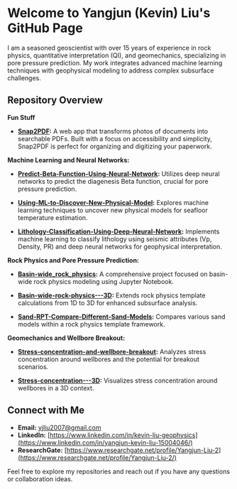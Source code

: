 # Welcome to Yangjun (Kevin) Liu's GitHub Page

I am a seasoned geoscientist with over 15 years of experience in rock physics, quantitative interpretation (QI), and geomechanics, specializing in pore pressure prediction. My work integrates advanced machine learning techniques with geophysical modeling to address complex subsurface challenges.

## Repository Overview

**Fun Stuff**
- **[Snap2PDF](https://www.snap2pdf.net):** A web app that transforms photos of documents into searchable PDFs. Built with a focus on accessibility and simplicity, Snap2PDF is perfect for organizing and digitizing your paperwork.

**Machine Learning and Neural Networks:**
- **[Predict-Beta-Function-Using-Neural-Network](https://github.com/yjliu212/Predict-Beta-Function-Using-Neural-Network):** Utilizes deep neural networks to predict the diagenesis Beta function, crucial for pore pressure prediction.

- **[Using-ML-to-Discover-New-Physical-Model](https://github.com/yjliu212/Using-ML-to-Discover-New-Physical-Model):** Explores machine learning techniques to uncover new physical models for seafloor temperature estimation.
  
- **[Lithology-Classification-Using-Deep-Neural-Network](https://github.com/yjliu212/Lithology-Classification-Using-Deep-Neural-Network):** Implements machine learning to classify lithology using seismic attributes (Vp, Density, PR) and deep neural networks for geophysical interpretation.

**Rock Physics and Pore Pressure Prediction:**
- **[Basin-wide_rock_physics](https://github.com/yjliu212/Basin-wide_rock_physics):** A comprehensive project focused on basin-wide rock physics modeling using Jupyter Notebook.

- **[Basin-wide-rock-physics---3D](https://github.com/yjliu212/Basin-wide-rock-physics---3D):** Extends rock physics template calculations from 1D to 3D for enhanced subsurface analysis.

- **[Sand-RPT-Compare-Different-Sand-Models](https://github.com/yjliu212/Sand-RPT-Compare-Different-Sand-Models):** Compares various sand models within a rock physics template framework.

**Geomechanics and Wellbore Breakout:**
- **[Stress-concentration-and-wellbore-breakout](https://github.com/yjliu212/Stress-concentration-and-wellbore-breakout):** Analyzes stress concentration around wellbores and the potential for breakout scenarios.

- **[Stress-concentration---3D](https://github.com/yjliu212/Stress-concentration---3D):** Visualizes stress concentration around wellbores in a 3D context.

## Connect with Me

- **Email:** [yjliu2007@gmail.com](mailto:yjliu2007@gmail.com)
- **LinkedIn:** [https://www.linkedin.com/in/kevin-liu-geophysics](https://www.linkedin.com/in/yangjun-kevin-liu-15004046/)
- **ResearchGate:** [https://www.researchgate.net/profile/Yangjun-Liu-2](https://www.researchgate.net/profile/Yangjun-Liu-2/)

Feel free to explore my repositories and reach out if you have any questions or collaboration ideas.

